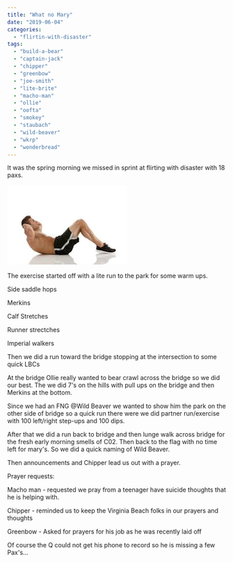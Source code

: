 ```yaml
---
title: "What no Mary"
date: "2019-06-04"
categories: 
  - "flirtin-with-disaster"
tags: 
  - "build-a-bear"
  - "captain-jack"
  - "chipper"
  - "greenbow"
  - "joe-smith"
  - "lite-brite"
  - "macho-man"
  - "ollie"
  - "oofta"
  - "smokey"
  - "staubach"
  - "wild-beaver"
  - "wkrp"
  - "wonderbread"
---
```


It was the spring morning we missed in sprint at flirting with disaster with 18 paxs.

![](images/images.jpg)

The exercise started off with a lite run to the park for some warm ups.

Side saddle hops

Merkins

Calf Stretches

Runner strectches

Imperial walkers

Then we did a run toward the bridge stopping at the intersection to some quick LBCs

At the bridge Ollie really wanted to bear crawl across the bridge so we did our best. The we did 7's on the hills with pull ups on the bridge and then Merkins at the bottom.

Since we had an FNG @Wild Beaver we wanted to show him the park on the other side of bridge so a quick run there were we did partner run/exercise with 100 left/right step-ups and 100 dips.

After that we did a run back to bridge and then lunge walk across bridge for the fresh early morning smells of C02. Then back to the flag with no time left for mary's. So we did a quick naming of Wild Beaver.

Then announcements and Chipper lead us out with a prayer.

Prayer requests:

Macho man - requested we pray from a teenager have suicide thoughts that he is helping with.

Chipper - reminded us to keep the Virginia Beach folks in our prayers and thoughts

Greenbow - Asked for prayers for his job as he was recently laid off

Of course the Q could not get his phone to record so he is missing a few Pax's...
